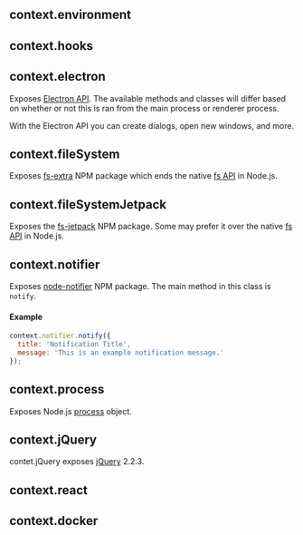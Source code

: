 ## context.environment

## context.hooks

## context.electron

Exposes [Electron API](http://electron.atom.io/docs/api/). The available methods and classes will differ based on whether or not this is ran from the main process or renderer process.

With the Electron API you can create dialogs, open new windows, and more.

## context.fileSystem

Exposes [fs-extra](https://www.npmjs.com/package/fs-extra) NPM package which ends the native [fs API](https://nodejs.org/api/fs.html) in Node.js.

## context.fileSystemJetpack

Exposes the [fs-jetpack](https://www.npmjs.com/package/fs-jetpack) NPM package. Some may prefer it over the native [fs API](https://nodejs.org/api/fs.html) in Node.js.

## context.notifier

Exposes [node-notifier](https://www.npmjs.com/package/node-notifier) NPM package. The main method in this class is ```notify```.

#### Example

```js
context.notifier.notify({
  title: 'Notification Title',
  message: 'This is an example notification message.'
});
```

## context.process

Exposes Node.js [process](https://nodejs.org/api/process.html) object.

## context.jQuery

contet.jQuery exposes [jQuery](http://api.jquery.com/) 2.2.3.

## context.react

## context.docker